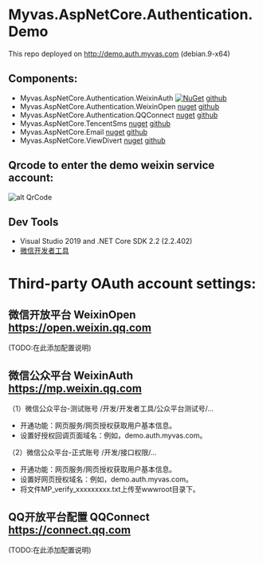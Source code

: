# Myvas.AspNetCore.Authentication.Demo
This repo deployed on http://demo.auth.myvas.com (debian.9-x64)

## Components:

- Myvas.AspNetCore.Authentication.WeixinAuth [![NuGet](https://img.shields.io/nuget/v/Myvas.AspNetCore.Authentication.WeixinOpen.svg)](https://www.nuget.org/packages/Myvas.AspNetCore.Authentication.WeixinAuth) [github](https://github.com/myvas/AspNetCore.Authentication.WeixinAuth)
- Myvas.AspNetCore.Authentication.WeixinOpen [nuget](https://www.nuget.org/packages/Myvas.AspNetCore.Authentication.WeixinOpen) [github](https://github.com/myvas/AspNetCore.Authentication.WeixinOpen)
- Myvas.AspNetCore.Authentication.QQConnect [nuget](https://www.nuget.org/packages/Myvas.AspNetCore.Authentication.QQConnect) [github](https://github.com/myvas/AspNetCore.Authentication.QQConnect)
- Myvas.AspNetCore.TencentSms [nuget](https://www.nuget.org/packages/Myvas.AspNetCore.TencentSms) [github](https://github.com/myvas/AspNetCore.Authentication.TencentSms)
- Myvas.AspNetCore.Email [nuget](https://www.nuget.org/packages/Myvas.AspNetCore.Email) [github](https://github.com/myvas/AspNetCore.Authentication.Email)
- Myvas.AspNetCore.ViewDivert [nuget](https://www.nuget.org/packages/Myvas.AspNetCore.ViewDivert) [github](https://github.com/myvas/AspNetCore.Authentication.ViewDivert)

## Qrcode to enter the demo weixin service account:

![alt QrCode](http://mmbiz.qpic.cn/mmbiz_jpg/lPe5drS9euRQR1eCK5cGXaibHYL6vBR4pGLB34ju2hXCiaMQiayOU8w5GMfEH7WZsVNTnhLTpnzAC9xfdWuTT89OA/0)

## Dev Tools
* Visual Studio 2019 and .NET Core SDK 2.2 (2.2.402)
* [微信开发者工具](https://mp.weixin.qq.com/debug/wxadoc/dev/devtools/download.html)

# Third-party OAuth account settings:

## 微信开放平台 WeixinOpen https://open.weixin.qq.com

(TODO:在此添加配置说明)

## 微信公众平台 WeixinAuth https://mp.weixin.qq.com

（1）微信公众平台-测试账号
/开发/开发者工具/公众平台测试号/...
- 开通功能：网页服务/网页授权获取用户基本信息。
- 设置好授权回调页面域名：例如，demo.auth.myvas.com。

（2）微信公众平台-正式账号
/开发/接口权限/...
- 开通功能：网页服务/网页授权获取用户基本信息。
- 设置好网页授权域名：例如，demo.auth.myvas.com。
- 将文件MP_verify_xxxxxxxxx.txt上传至wwwroot目录下。

## QQ开放平台配置 QQConnect https://connect.qq.com

(TODO:在此添加配置说明)

